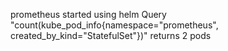 prometheus started using helm
Query "count(kube_pod_info{namespace="prometheus", created_by_kind="StatefulSet"})"
returns 2 pods